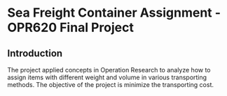 # Sea Freight Container Assignment - OPR620 Final Project #
## Introduction ##
The project applied concepts in Operation Research to analyze how to assign items with different weight and volume in various transporting methods. The objective of the project is minimize the transporting cost.
